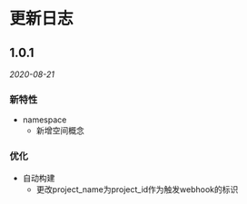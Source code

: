 # 更新日志

## 1.0.1

*2020-08-21*

### 新特性
- namespace
  - 新增空间概念

### 优化

- 自动构建
  - 更改project_name为project_id作为触发webhook的标识

